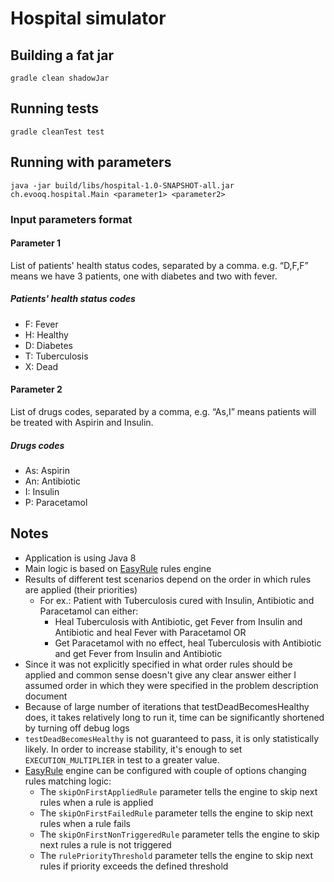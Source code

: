 # Hospital simulator

## Building a fat jar

`gradle clean shadowJar`

## Running tests

`gradle cleanTest test`

## Running with parameters

`java -jar build/libs/hospital-1.0-SNAPSHOT-all.jar ch.evooq.hospital.Main <parameter1> <parameter2>`

### Input parameters format

#### Parameter 1

List of patients' health status codes, separated by a comma. e.g. “D,F,F” means we have 3
patients, one with diabetes and two with fever.

##### Patients' health status codes

- F: Fever
- H: Healthy
- D: Diabetes
- T: Tuberculosis
- X: Dead

#### Parameter 2

List of drugs codes, separated by a comma, e.g. “As,I” means patients will be treated with
Aspirin and Insulin.

##### Drugs codes

- As: Aspirin
- An: Antibiotic
- I: Insulin
- P: Paracetamol

## Notes

- Application is using Java 8
- Main logic is based on [EasyRule](https://github.com/j-easy/easy-rules) rules engine
- Results of different test scenarios depend on the order in which rules are applied (their priorities)
  - For ex.: Patient with Tuberculosis cured with Insulin, Antibiotic and Paracetamol can either:
    - Heal Tuberculosis with Antibiotic, get Fever from Insulin and Antibiotic and heal Fever with Paracetamol OR
    - Get Paracetamol with no effect, heal Tuberculosis with Antibiotic and get Fever from Insulin and Antibiotic
- Since it was not explicitly specified in what order rules should be applied and common sense doesn't give any clear answer either I assumed order in which they were specified in the problem description document
- Because of large number of iterations that testDeadBecomesHealthy does, it takes relatively long to run it, time can be significantly shortened by turning off debug logs
- `testDeadBecomesHealthy` is not guaranteed to pass, it is only statistically likely. In order to increase stability, it's enough to set `EXECUTION_MULTIPLIER` in test to a greater value.
- [EasyRule](https://github.com/j-easy/easy-rules) engine can be configured with couple of options changing rules matching logic:
  - The `skipOnFirstAppliedRule` parameter tells the engine to skip next rules when a rule is applied
  - The `skipOnFirstFailedRule` parameter tells the engine to skip next rules when a rule fails
  - The `skipOnFirstNonTriggeredRule` parameter tells the engine to skip next rules a rule is not triggered
  - The `rulePriorityThreshold` parameter tells the engine to skip next rules if priority exceeds the defined threshold
